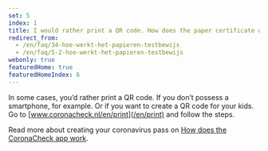 ```yaml
---
set: 5
index: 1
title: I would rather print a QR code. How does the paper certificate work?
redirect_from: 
  - /en/faq/34-hoe-werkt-het-papieren-testbewijs
  - /en/faq/5-2-hoe-werkt-het-papieren-testbewijs
webonly: true
featuredHome: true
featuredHomeIndex: 6
---
```

In some cases, you’d rather print a QR code. If you don’t possess a smartphone, for example. Or if you want to create a QR code for your kids. Go to  [www.coronacheck.nl/en/print](/en/print) and follow the steps.

Read more about creating your coronavirus pass on [How does the CoronaCheck app work](/en/faq/1-1-hoe-werkt-de-coronacheck-app/).

